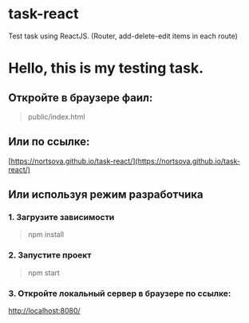 # task-react
Test task using ReactJS. (Router, add-delete-edit items in each route)


# Hello, this is my testing task.


## Откройте в браузере фаил:
> public/index.html
## Или по ссылке:
[https://nortsova.github.io/task-react/](https://nortsova.github.io/task-react/)

## Или используя режим разработчика

### 1. Загрузите зависимости
> npm install

### 2. Запустите проект
> npm start

### 3. Откройте локальный сервер в браузере по ссылке:
[http://localhost:8080/](http://localhost:8080/)
